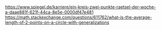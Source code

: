 https://www.spiegel.de/karriere/ein-kreis-zwei-punkte-raetsel-der-woche-a-daae881f-621f-44ca-8e5e-0000df47e481
https://math.stackexchange.com/questions/611762/what-is-the-average-length-of-2-points-on-a-circle-with-generalizations
